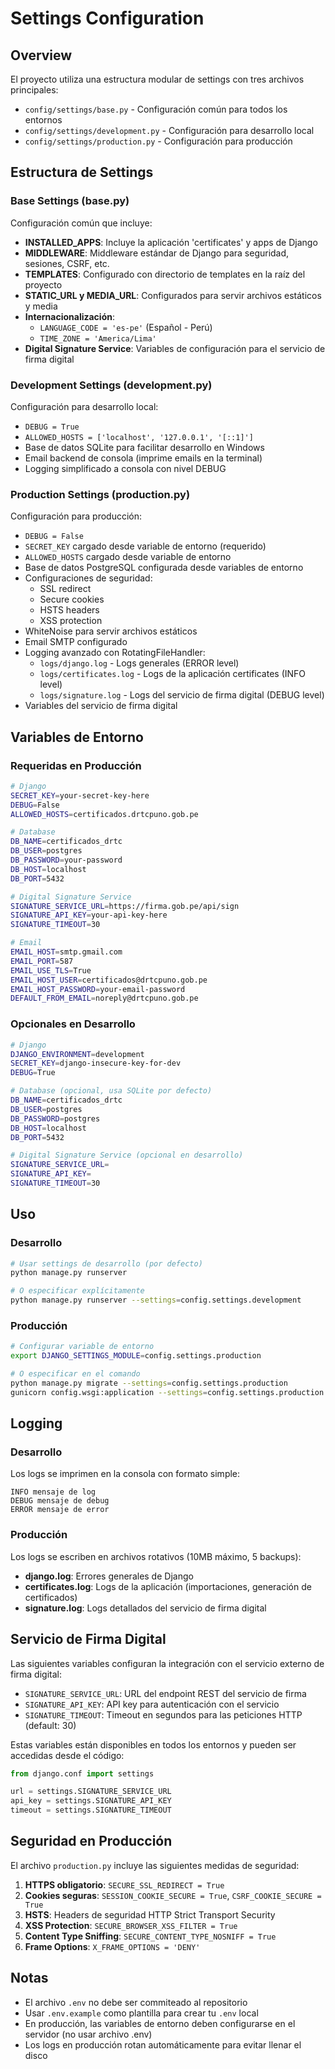 # Settings Configuration

## Overview

El proyecto utiliza una estructura modular de settings con tres archivos principales:

- `config/settings/base.py` - Configuración común para todos los entornos
- `config/settings/development.py` - Configuración para desarrollo local
- `config/settings/production.py` - Configuración para producción

## Estructura de Settings

### Base Settings (base.py)

Configuración común que incluye:

- **INSTALLED_APPS**: Incluye la aplicación 'certificates' y apps de Django
- **MIDDLEWARE**: Middleware estándar de Django para seguridad, sesiones, CSRF, etc.
- **TEMPLATES**: Configurado con directorio de templates en la raíz del proyecto
- **STATIC_URL y MEDIA_URL**: Configurados para servir archivos estáticos y media
- **Internacionalización**: 
  - `LANGUAGE_CODE = 'es-pe'` (Español - Perú)
  - `TIME_ZONE = 'America/Lima'`
- **Digital Signature Service**: Variables de configuración para el servicio de firma digital

### Development Settings (development.py)

Configuración para desarrollo local:

- `DEBUG = True`
- `ALLOWED_HOSTS = ['localhost', '127.0.0.1', '[::1]']`
- Base de datos SQLite para facilitar desarrollo en Windows
- Email backend de consola (imprime emails en la terminal)
- Logging simplificado a consola con nivel DEBUG

### Production Settings (production.py)

Configuración para producción:

- `DEBUG = False`
- `SECRET_KEY` cargado desde variable de entorno (requerido)
- `ALLOWED_HOSTS` cargado desde variable de entorno
- Base de datos PostgreSQL configurada desde variables de entorno
- Configuraciones de seguridad:
  - SSL redirect
  - Secure cookies
  - HSTS headers
  - XSS protection
- WhiteNoise para servir archivos estáticos
- Email SMTP configurado
- Logging avanzado con RotatingFileHandler:
  - `logs/django.log` - Logs generales (ERROR level)
  - `logs/certificates.log` - Logs de la aplicación certificates (INFO level)
  - `logs/signature.log` - Logs del servicio de firma digital (DEBUG level)
- Variables del servicio de firma digital

## Variables de Entorno

### Requeridas en Producción

```bash
# Django
SECRET_KEY=your-secret-key-here
DEBUG=False
ALLOWED_HOSTS=certificados.drtcpuno.gob.pe

# Database
DB_NAME=certificados_drtc
DB_USER=postgres
DB_PASSWORD=your-password
DB_HOST=localhost
DB_PORT=5432

# Digital Signature Service
SIGNATURE_SERVICE_URL=https://firma.gob.pe/api/sign
SIGNATURE_API_KEY=your-api-key-here
SIGNATURE_TIMEOUT=30

# Email
EMAIL_HOST=smtp.gmail.com
EMAIL_PORT=587
EMAIL_USE_TLS=True
EMAIL_HOST_USER=certificados@drtcpuno.gob.pe
EMAIL_HOST_PASSWORD=your-email-password
DEFAULT_FROM_EMAIL=noreply@drtcpuno.gob.pe
```

### Opcionales en Desarrollo

```bash
# Django
DJANGO_ENVIRONMENT=development
SECRET_KEY=django-insecure-key-for-dev
DEBUG=True

# Database (opcional, usa SQLite por defecto)
DB_NAME=certificados_drtc
DB_USER=postgres
DB_PASSWORD=postgres
DB_HOST=localhost
DB_PORT=5432

# Digital Signature Service (opcional en desarrollo)
SIGNATURE_SERVICE_URL=
SIGNATURE_API_KEY=
SIGNATURE_TIMEOUT=30
```

## Uso

### Desarrollo

```bash
# Usar settings de desarrollo (por defecto)
python manage.py runserver

# O especificar explícitamente
python manage.py runserver --settings=config.settings.development
```

### Producción

```bash
# Configurar variable de entorno
export DJANGO_SETTINGS_MODULE=config.settings.production

# O especificar en el comando
python manage.py migrate --settings=config.settings.production
gunicorn config.wsgi:application --settings=config.settings.production
```

## Logging

### Desarrollo

Los logs se imprimen en la consola con formato simple:

```
INFO mensaje de log
DEBUG mensaje de debug
ERROR mensaje de error
```

### Producción

Los logs se escriben en archivos rotativos (10MB máximo, 5 backups):

- **django.log**: Errores generales de Django
- **certificates.log**: Logs de la aplicación (importaciones, generación de certificados)
- **signature.log**: Logs detallados del servicio de firma digital

## Servicio de Firma Digital

Las siguientes variables configuran la integración con el servicio externo de firma digital:

- `SIGNATURE_SERVICE_URL`: URL del endpoint REST del servicio de firma
- `SIGNATURE_API_KEY`: API key para autenticación con el servicio
- `SIGNATURE_TIMEOUT`: Timeout en segundos para las peticiones HTTP (default: 30)

Estas variables están disponibles en todos los entornos y pueden ser accedidas desde el código:

```python
from django.conf import settings

url = settings.SIGNATURE_SERVICE_URL
api_key = settings.SIGNATURE_API_KEY
timeout = settings.SIGNATURE_TIMEOUT
```

## Seguridad en Producción

El archivo `production.py` incluye las siguientes medidas de seguridad:

1. **HTTPS obligatorio**: `SECURE_SSL_REDIRECT = True`
2. **Cookies seguras**: `SESSION_COOKIE_SECURE = True`, `CSRF_COOKIE_SECURE = True`
3. **HSTS**: Headers de seguridad HTTP Strict Transport Security
4. **XSS Protection**: `SECURE_BROWSER_XSS_FILTER = True`
5. **Content Type Sniffing**: `SECURE_CONTENT_TYPE_NOSNIFF = True`
6. **Frame Options**: `X_FRAME_OPTIONS = 'DENY'`

## Notas

- El archivo `.env` no debe ser commiteado al repositorio
- Usar `.env.example` como plantilla para crear tu `.env` local
- En producción, las variables de entorno deben configurarse en el servidor (no usar archivo .env)
- Los logs en producción rotan automáticamente para evitar llenar el disco
